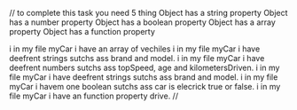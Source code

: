 // to complete this task you need 5 thing
 Object has a string property
Object has a number property
Object has a boolean property
Object has a array property
Object has a function property


i in my file myCar i have an array of vechiles
i in my file myCar i have deefrent strings sutchs ass brand and model.
i in my file myCar i have deefrent numbers sutchs ass topSpeed, age and kilometersDriven.
i in my file myCar i have deefrent strings sutchs ass brand and model.
i in my file myCar i havem one boolean sutchs ass car is elecrick true or false.
i in my file myCar i have an function property drive. //
